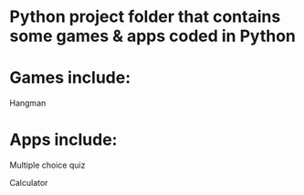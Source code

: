 # Python project folder that contains some games & apps coded in Python

# Games include:

Hangman  

# Apps include: 

Multiple choice quiz 

Calculator
